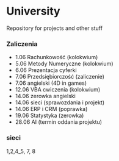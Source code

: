 # University
Repository for projects and other stuff 

### Zaliczenia 
- 1.06 Rachunkowość (kolokwium)
- 5.06 Metody Numeryczne (kolokwium)
- 6.06 Prezentacja cyferki
- 7.06 Przedsiębiorczość (zaliczenie)
- 7.06 angielski (4D in games)
- 12.06 VBA cwiczenia (kolokwium)
- 14.06 zerowka angielski
- 14.06 sieci (sprawozdania i projekt)
- 14.06 ERP i CRM (poprawka)
- 19.06 Statystyka (zerowka)
- 28.06 AI (termin oddania projektu)

### sieci
1,2,4_5, 7, 8